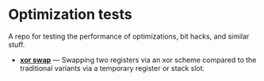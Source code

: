 # Optimization tests

A repo for testing the performance of optimizations, bit hacks, and similar stuff.

* [**xor swap**]() — Swapping two registers via an xor scheme compared to the traditional variants via a temporary register or stack slot.